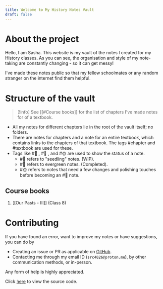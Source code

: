 ```yaml
---
title: Welcome to My History Notes Vault
draft: false
---
```


# About the project

Hello, I am Sasha. This website is my vault of the notes I created for my History classes. As you can see, the organisation and style of my note-taking are constantly changing - so it can get messy! 

I've made these notes public so that my fellow schoolmates or any random stranger on the internet find them helpful.

# Structure of the vault

> [!info] See [[#Course books]] for the list of chapters I've made notes for of a textbook.

- All my notes for different chapters lie in the root of the vault itself; no folders. 
- There are notes for chapters and a note for an entire textbook, which contains links to the chapters of that textbook. The tags #chapter and #textbook are used for these.
- Tags like #🌱 , #🌲 , and #🌞 are used to show the status of a note.
	- #🌱 refers to "seedling" notes. (WIP).
	- #🌲 refers to evergreen notes. (Completed).
	- #🌞 refers to notes that need a few changes and polishing touches before becoming an #🌲 note.

## Course books
1. [[Our Pasts - III]] (Class 8)

# Contributing

If you have found an error, want to improve my notes or have suggestions, you can do by
- Creating an issue or PR as applicable on [GitHub](https://github.com/src4026/history/notes).
- Contacting me through my email ID (`src4026@proton.me`), by other communication methods, or in-person.

Any form of help is highly appreciated.

Click [here](https://github.com/src4026/history-notes) to view the source code.
